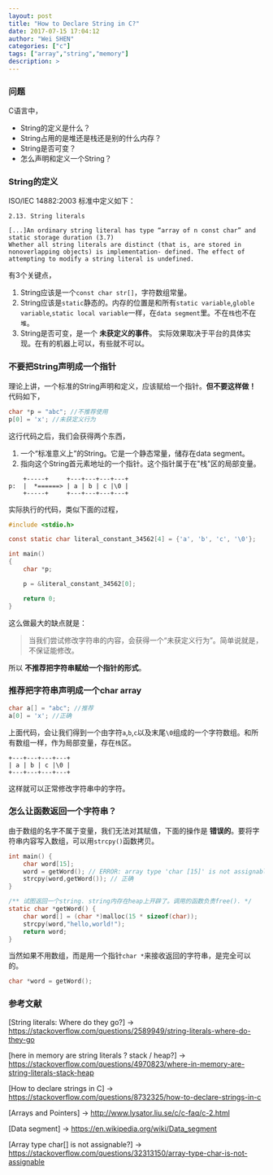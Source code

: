 ```yaml
---
layout: post
title: "How to Declare String in C?"
date: 2017-07-15 17:04:12
author: "Wei SHEN"
categories: ["c"]
tags: ["array","string","memory"]
description: >
---
```


### 问题
C语言中，
* String的定义是什么？
* String占用的是堆还是栈还是别的什么内存？
* String是否可变？
* 怎么声明和定义一个String？

### String的定义
ISO/IEC 14882:2003 标准中定义如下：
```
2.13. String literals

[...]An ordinary string literal has type “array of n const char” and static storage duration (3.7)
Whether all string literals are distinct (that is, are stored in nonoverlapping objects) is implementation- defined. The effect of attempting to modify a string literal is undefined.
```

有3个关键点，
1. String应该是一个`const char str[]`，字符数组常量。
2. String应该是`static`静态的。内存的位置是和所有`static variable`,`globle variable`,`static local variable`一样，在`data segment`里。不在`栈`也不在`堆`。
3. String是否可变，是一个 **未获定义的事件**。 实际效果取决于平台的具体实现。在有的机器上可以，有些就不可以。


### 不要把String声明成一个指针
理论上讲，一个标准的String声明和定义，应该赋给一个指针。**但不要这样做！** 代码如下，
```c
char *p = "abc"; //不推荐使用
p[0] = 'x'; //未获定义行为
```
这行代码之后，我们会获得两个东西，
1. 一个“标准意义上”的String。它是一个静态常量，储存在data segment。
2. 指向这个String首元素地址的一个指针。这个指针属于在"栈"区的局部变量。

```
    +-----+     +---+---+---+---+
p:  |  *======> | a | b | c |\0 |
    +-----+     +---+---+---+---+
```

实际执行的代码，类似下面的过程，
```c
#include <stdio.h>

const static char literal_constant_34562[4] = {'a', 'b', 'c', '\0'};

int main()
{
    char *p;

    p = &literal_constant_34562[0];

    return 0;
}
```

这么做最大的缺点就是：
> 当我们尝试修改字符串的内容，会获得一个“未获定义行为”。简单说就是，不保证能修改。

所以 **不推荐把字符串赋给一个指针的形式**。

### 推荐把字符串声明成一个char array
```c
char a[] = "abc"; //推荐
a[0] = 'x'; //正确
```
上面代码，会让我们得到一个由字符`a`,`b`,`c`以及末尾`\0`组成的一个字符数组。和所有数组一样，作为局部变量，存在`栈`区。
```
+---+---+---+---+
| a | b | c |\0 |
+---+---+---+---+
```
这样就可以正常修改字符串中的字符。

### 怎么让函数返回一个字符串？
由于数组的名字不属于变量，我们无法对其赋值，下面的操作是 **错误的**。要将字符串内容写入数组，可以用`strcpy()`函数拷贝。
```c
int main() {
    char word[15];
    word = getWord(); // ERROR: array type 'char [15]' is not assignable
    strcpy(word,getWord()); // 正确
}

/** 试图返回一个string. string内存在heap上开辟了。调用的函数负责free(). */
static char *getWord() {
    char word[] = (char *)malloc(15 * sizeof(char));
    strcpy(word,"hello,world!");
    return word;
}
```

当然如果不用数组，而是用一个指针`char *`来接收返回的字符串，是完全可以的。
```c
char *word = getWord();
```



### 参考文献
[String literals: Where do they go?] -> <https://stackoverflow.com/questions/2589949/string-literals-where-do-they-go>

[here in memory are string literals ? stack / heap?] -> <https://stackoverflow.com/questions/4970823/where-in-memory-are-string-literals-stack-heap>

[How to declare strings in C] -> <https://stackoverflow.com/questions/8732325/how-to-declare-strings-in-c>

[Arrays and Pointers] -> <http://www.lysator.liu.se/c/c-faq/c-2.html>

[Data segment] -> <https://en.wikipedia.org/wiki/Data_segment>

[Array type char[] is not assignable?] -> <https://stackoverflow.com/questions/32313150/array-type-char-is-not-assignable>
